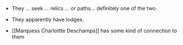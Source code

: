 - They ... seek ... relics ... or paths... definitely one of the two.

- They apparently have lodges.

- [[Marquess Charlottte Deschamps]] has some kind of connection to them